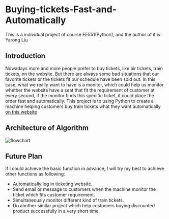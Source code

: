 # Buying-tickets-Fast-and-Automatically
This is a individual project of course EE551(Python), and the author of it is Yarong Liu 


## Introduction
Nowadays more and more people prefer to buy tickets, like air tickets, train tickets, on the website. But there are always some bad situations that our favorite tickets or the tickets fit our schedule have been sold out. In this case, what we really want to have is a monitor, which could help us monitor whether the website have a seat that fit the requirement of customer at every second, if the monitor finds this specific ticket, it could place the order fast and automatically. This project is to using Python to create a machine helping customers buy train tickets what they want automatically 
[on this website](https://www.12306.cn "a chinese train website")


## Architecture of Algorithm
![flowchart](https://github.com/MidgeLiu/Buying-tickets-Fast-and-Automatically/raw/master/flowchart.png)


## Future Plan
If I could achieve the basic function in advance, I will try my best to achieve other functions as following:
* Automatically log in ticketing website.
* Send email or message to customers when the machine monitor the ticket which fits customer requirement.
* Simultaneously monitor different kind of train tickets.
* Do another similar project which help customers buying discounted product successfully in a very short time.
